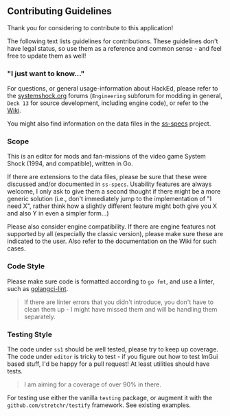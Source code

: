 ## Contributing Guidelines

Thank you for considering to contribute to this application!

The following text lists guidelines for contributions.
These guidelines don't have legal status, so use them as a reference and common sense - and feel free to update them as well!


### "I just want to know..."

For questions, or general usage-information about HackEd, please refer to the [systemshock.org](https://systemshock.org) forums (`Engineering` subforum for modding in general, `Deck 13` for source development, including engine code), or refer to the [Wiki](https://github.com/inkyblackness/hacked/wiki).

You might also find information on the data files in the [ss-specs](https://github.com/inkyblackness/ss-specs) project.


### Scope

This is an editor for mods and fan-missions of the video game System Shock (1994, and compatible), written in Go.

If there are extensions to the data files, please be sure that these were discussed and/or documented in `ss-specs`. Usability features are always welcome, I only ask to give them a second thought if there might be a more generic solution (i.e., don't immediately jump to the implementation of "I need X", rather think how a slightly different feature might both give you X and also Y in even a simpler form...)

Please also consider engine compatibility. If there are engine features not supported by all (especially the classic version), please make sure these are indicated to the user. Also refer to the documentation on the Wiki for such cases.


### Code Style

Please make sure code is formatted according to `go fmt`, and use a linter, such as [golangci-lint](https://github.com/golangci/golangci-lint).

> If there are linter errors that you didn't introduce, you don't have to clean them up - I might have missed them and will be handling them separately.


### Testing Style

The code under `ss1` should be well tested, please try to keep up coverage. The code under `editor` is tricky to test - if you figure out how to test ImGui based stuff, I'd be happy for a pull request! At least utilities should have tests.

> I am aiming for a coverage of over 90% in there.

For testing use either the vanilla `testing` package, or augment it with the `github.com/stretchr/testify` framework. See existing examples.
